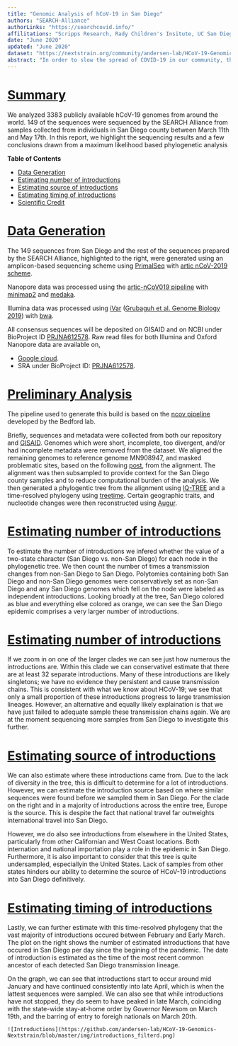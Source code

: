 ```yaml
---
title: "Genomic Analysis of hCoV-19 in San Diego"
authors: "SEARCH-Alliance"
authorLinks: "https://searchcovid.info/"
affilitations: "Scripps Research, Rady Children's Insitute, UC San Diego"
date: "June 2020"
updated: "June 2020"
dataset: "https://nextstrain.org/community/andersen-lab/HCoV-19-Genomics-Nextstrain/hCoV-19/usa/sandiego"
abstract: "In order to slow the spread of COVID-19 in our community, the SEARCH Alliance is sequencing virus samples from healthcare workers and utilizing publicly available genomic data to track the spread and evolution of hCoV-19."
---
```


# [Summary](https://nextstrain.org/community/andersen-lab/HCoV-19-Genomics-Nextstrain/hCoV-19/usa/sandiego?c=region&d=tree&legend=open&onlyPanels&p=full&sidebar=closed)

We analyzed 3383 publicly available hCoV-19 genomes from around the world. 149 of the sequences were sequenced by the SEARCH Alliance from samples collected from individuals in San Diego county between March 11th and May 17th. In this report, we highlight the sequencing results and a few conclusions drawn from a maximum likelihood based phylogenetic analysis 

**Table of Contents**
* [Data Generation](https://nextstrain.org/community/narratives/andersen-lab/HCoV-19-Genomics-Nextstrain?n=3)
* [Estimating number of introductions](://nextstrain.org/community/narratives/andersen-lab/HCoV-19-Genomics-Nextstrain?n=4)
* [Estimating source of introductions](https://nextstrain.org/community/narratives/andersen-lab/HCoV-19-Genomics-Nextstrain?n=6)
* [Estimating timing of introductions](https://nextstrain.org/community/narratives/andersen-lab/HCoV-19-Genomics-Nextstrain?n=7)
* [Scientific Credit](https://nextstrain.org/community/narratives/andersen-lab/HCoV-19-Genomics-Nextstrain?n=8)

# [Data Generation](https://nextstrain.org/community/andersen-lab/HCoV-19-Genomics-Nextstrain/hCoV-19/usa/sandiego?c=region&d=tree&f_location=San%20Diego&legend=open&onlyPanels&p=full&sidebar=closed)
The 149 sequences from San Diego and the rest of the sequences prepared by the SEARCH Alliance, highlighted to the right, were generated using an amplicon-based sequencing scheme using [PrimalSeq](https://www.nature.com/articles/nprot.2017.066) with [artic nCoV-2019 scheme](https://github.com/artic-network/artic-ncov2019/tree/master/primer_schemes/nCoV-2019). 

Nanopore data was processed using the [artic-nCoV019 pipeline](https://github.com/artic-network/artic-ncov2019) with [minimap2](https://github.com/lh3/minimap2) and [medaka](https://github.com/nanoporetech/medaka).

Illumina data was processed using [iVar](https://github.com/andersen-lab/ivar) ([Grubaguh et al. Genome Biology 2019](https://genomebiology.biomedcentral.com/articles/10.1186/s13059-018-1618-7)) with [bwa](https://github.com/lh3/bwa).

All consensus sequences will be deposited on GISAID and on NCBI under BioProject ID [PRJNA612578](https://www.ncbi.nlm.nih.gov/bioproject/612578). Raw read files for both Illumina and Oxford Nanopore data are available on, 

* [Google cloud](https://console.cloud.google.com/storage/browser/andersen-lab_hcov-19-genomics).
* SRA under BioProject ID: [PRJNA612578](https://www.ncbi.nlm.nih.gov/bioproject/612578).

# [Preliminary Analysis](https://nextstrain.org/community/andersen-lab/HCoV-19-Genomics-Nextstrain/hCoV-19/usa/sandiego?c=region&d=tree&f_location=San%20Diego&legend=open&onlyPanels&p=full&sidebar=closed)
The pipeline used to generate this build is based on the [ncov pipeline](https://github.com/nextstrain/ncov) developed by the Bedford lab. 

Briefly, sequences and metadata were collected from both our repository and [GISAID](https://gisaid.org/). Genomes which were short, incomplete, too divergent, and/or had incomplete metadata were removed from the dataset. We aligned the remaining genomes to reference genome MN908947, and masked problematic sites, based on the following [post](https://virological.org/t/issues-with-sars-cov-2-sequencing-data/473), from the alignment. The alignment was then subsampled to provide context for the San Diego county samples and to reduce computational burden of the analysis. We then generated a phylogentic tree from the alignment using [IQ-TREE](http://www.iqtree.org/) and a time-resolved phylogeny using [treetime](https://github.com/neherlab/treetime). Certain geographic traits, and nucleotide changes were then reconstructed using [Augur](https://github.com/nextstrain/augur).

# [Estimating number of introductions](https://nextstrain.org/community/andersen-lab/HCoV-19-Genomics-Nextstrain/hCoV-19/usa/sandiego)
To estimate the number of introductions we infered whether the value of a two-state character (San Diego vs. non-San Diego) for each node in the phylogenetic tree. We then count the number of times a transmission changes from non-San Diego to San Diego. Polytomies containing both San Diego and non-San Diego genomes were conservatively set as non-San Diego and any San Diego genomes which fell on the node were labeled as independent introductions. Looking broadly at the tree, San Diego colored as blue and everything else colored as orange, we can see the San Diego epidemic comprises a very larger number of introductions.

# [Estimating number of introductions](https://nextstrain.org/community/andersen-lab/HCoV-19-Genomics-Nextstrain/hCoV-19/usa/sandiego?c=focal&d=tree&f_location=San%20Diego&label=clade:Z1&legend=closed&m=div&onlyPanels&p=full&sidebar=closed)
If we zoom in on one of the larger clades we can see just how numerous the introductions are. Within this clade we can conservativel estimate that there are at least 32 separate introductions. Many of these introductions are likely singletons; we have no evidence they persistent and cause transmission chains. This is consistent with what we know about HCoV-19; we see that only a small proportion of these introductions progress to large transmission lineages. However, an alternative and equally likely explaination is that we have just failed to adequate sample these transmission chains again. We are at the moment sequencing more samples from San Diego to investigate this further.

# [Estimating source of introductions](https://nextstrain.org/community/andersen-lab/HCoV-19-Genomics-Nextstrain/hCoV-19/usa/sandiego?c=region&d=tree&p=full&sidebar=closed&legend=closed&onlyPanels)
We can also estimate where these introductions came from. Due to the lack of diversity in the tree, this is difficult to determine for a lot of introductions. However, we can estimate the introduction source based on where similar sequences were found before we sampled them in San Diego. For the clade on the right and in a majority of introductions across the entire tree, Europe is the source. This is despite the fact that national travel far outweights international travel into San Diego. 

However, we do also see introductions from elsewhere in the United States, particularly from other Californian and West Coast locations. Both internation and national importation play a role in the epidemic in San Diego. Furthermore, it is also important to consider that this tree is quite undersampled, especiallyin the United States. Lack of samples from other states hinders our ability to determine the source of HCoV-19 introductions into San Diego definitively.

# [Estimating timing of introductions](https://nextstrain.org/community/andersen-lab/HCoV-19-Genomics-Nextstrain/hCoV-19/usa/sandiego)
Lastly, we can further estimate with this time-resolved phylogeny that the vast majority of introductions occured between February and Early March. The plot on the right shows the number of estimated introductions that have occured in San Diego per day since the begining of the pandemic. The date of introduction is estimated as the time of the most recent common ancestor of each detected San Diego transmission lineage. 

On the graph, we can see that introductions start to occur around mid January and have continued consistently into late April, which is when the lattest sequences were sampled. We can also see that while introductions have not stopped, they do seem to have peaked in late March, coinciding with the state-wide stay-at-home order by Governor Newsom on March 19th, and the barring of entry to foreigh nationals on March 20th.

```auspiceMainDisplayMarkdown
![Introductions](https://github.com/andersen-lab/HCoV-19-Genomics-Nextstrain/blob/master/img/introductions_filterd.png)




